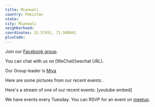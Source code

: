```yaml
---
title: Mianwali
country: Pakistan
state: 
city: Mianwali
neighborhood: 
coordinates: 32.57451, 71.580041
plusCode:
---
```

Join our [Facebook group](https://www.facebook.com/groups/free.code.camp.mianwali).

You can chat with us on [WeChat](wechat URL).

Our Group leader is [Miya](freecodecamp.org/miya)

Here are some pictures from our recent events:
![]().

Here's a stream of one of our recent events:
[youtube embed]

We have events every Tuesday. You can RSVP for an event on [meetup](meetupurl).
